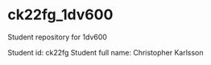 # ck22fg_1dv600
Student repository for 1dv600

Student id: ck22fg
Student full name: Christopher Karlsson